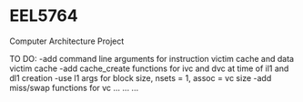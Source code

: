 # EEL5764
Computer Architecture Project

TO DO:
-add command line arguments for instruction victim cache and data victim cache
-add cache_create functions for ivc and dvc at time of il1 and dl1 creation
  -use l1 args for block size, nsets = 1, assoc = vc size
-add miss/swap functions for vc 
...
...
...
